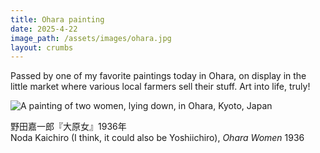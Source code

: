 ```yaml
---
title: Ohara painting
date: 2025-4-22
image_path: /assets/images/ohara.jpg
layout: crumbs
---
```


Passed by one of my favorite paintings today in Ohara, on display in the little market where various local farmers sell their stuff. Art into life, truly!

<img src="{{ page.image_path | resize: page.image_resize }}" alt="A painting of two women, lying down, in Ohara, Kyoto, Japan" />

野田嘉一郎『大原女』1936年<br>
Noda Kaichiro (I think, it could also be Yoshiichiro), *Ohara Women* 1936

